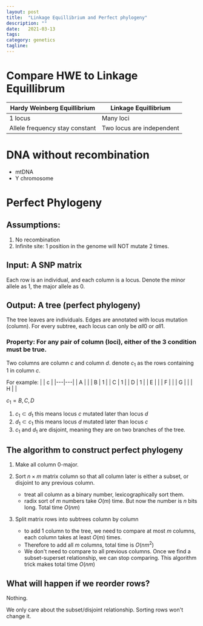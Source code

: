 ```yaml
---
layout: post
title:  "Linkage Equillibrium and Perfect phylogeny"
description: ""
date:   2021-03-13
tags:
category: genetics
tagline: 
---
```


# Compare HWE to Linkage Equillibrum
| Hardy Weinberg Equillibrium    | Linkage Equillibrium      |
|--------------------------------|---------------------------|
| 1 locus                        | Many loci                 |
| Allele frequency stay constant | Two locus are independent |

# DNA without recombination
- mtDNA
- Y chromosome

# Perfect Phylogeny

## Assumptions:
1. No recombination
2. Infinite site: 1 position in the genome will NOT mutate 2 times.

## Input: A SNP matrix
Each row is an individual, and each column is a locus. Denote the minor allele as 1, the major allele as 0.

## Output: A tree (perfect phylogeny)
The tree leaves are individuals. Edges are annotated with locus mutation (column).
For every subtree, each locus can only be $all 0$ or $all 1$.

### Property: For any pair of column (loci), either of the 3 condition must be true.
Two columns are column $c$ and column $d$.
denote $c_{1}$ as the rows containing 1 in column $c$. 

For example:
|   | c |
|---|---|
| A |   |
| B | 1 |
| C | 1 |
| D | 1 |
| E |   |
| F |   |
| G |   |
| H |   |

$c_{1} = {B,C,D}$

1. $c_{1} \subset d_{1}$ this means locus $c$ mutated later than locus $d$
2. $d_{1} \subset c_{1}$ this means locus $d$ mutated later than locus $c$
3. $c_{1}$ and $d_{1}$ are disjoint, meaning they are on two branches of the tree.


## The algorithm to construct perfect phylogeny
1. Make all column 0-major.
2. Sort $n \times m$ matrix column so that all column later is either a subset, or disjoint to any previous column.
    - treat all column as a binary number, lexicographically sort them.
    - radix sort of $m$ numbers take $O(m)$ time. But now the number is $n$ bits long. Total time $O(nm)$

3. Split matrix rows into subtrees column by column
    - to add 1 column to the tree, we need to compare at most $m$ columns, each column takes at least $O(m)$ times.
    - Therefore to add all $m$ columns, total time is $O(nm^{2})$
    - We don't need to compare to all previous columns. Once we find a subset-superset relationship, we can stop comparing. This algorithm trick makes total time $O(nm)$


## What will happen if we reorder rows?
Nothing.

We only care about the subset/disjoint relationship. Sorting rows won't change it.


